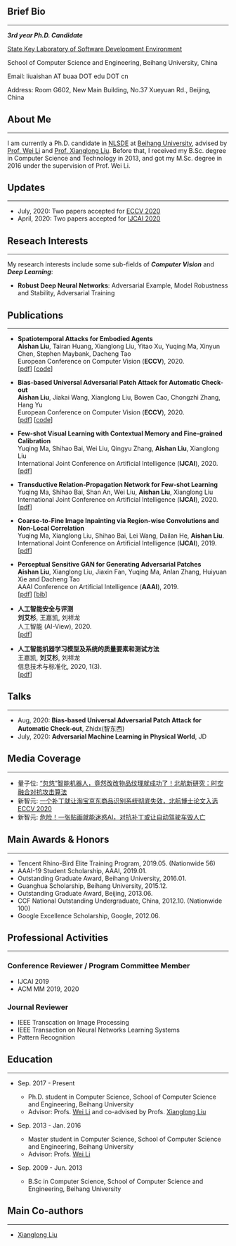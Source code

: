 ## Brief Bio
-----------
***3rd year Ph.D. Candidate***

[State Key Laboratory of Software Development Environment](http://nlsde.buaa.edu.cn)

School of Computer Science and Engineering, Beihang University, China

Email: liuaishan AT buaa DOT edu DOT cn

Address: Room G602, New Main Building, No.37 Xueyuan Rd., Beijing, China

## About Me
---------------
I am currently a Ph.D. candidate in [NLSDE](http://www.nlsde.buaa.edu.cn) at [Beihang University](http://www.buaa.edu.cn), advised by [Prof. Wei Li](http://sites.nlsde.buaa.edu.cn/~liwei/) and [Prof. Xianglong Liu](http://sites.nlsde.buaa.edu.cn/~xlliu/). Before that, I received my B.Sc. degree in Computer Science and Technology in 2013, and got my M.Sc. degree in 2016 under the supervision of Prof. Wei Li.

## Updates
---------------
+ July, 2020: Two papers accepted for [ECCV 2020](https://eccv2020.eu/)
+ April, 2020: Two papers accepted for [IJCAI 2020](https://www.ijcai20.org/)

## Reseach Interests
---------------
My research interests include some sub-fields of ***Computer Vision*** and ***Deep Learning***:
+ **Robust Deep Neural Networks**: Adversarial Example, Model Robustness and Stability, Adversarial Training

## Publications
---------------

+ **Spatiotemporal Attacks for Embodied Agents**
  <br>**Aishan Liu**, Tairan Huang, Xianglong Liu, Yitao Xu, Yuqing Ma, Xinyun Chen, Stephen Maybank, Dacheng Tao
  <br>European Conference on Computer Vision (**ECCV**), 2020.
  <br>\[[pdf](https://arxiv.org/pdf/2005.09161.pdf)\] \[[code](https://github.com/liuaishan/SpatiotemporalAttack)\] 
  
+ **Bias-based Universal Adversarial Patch Attack for Automatic Check-out**
  <br>**Aishan Liu**, Jiakai Wang, Xianglong Liu, Bowen Cao, Chongzhi Zhang, Hang Yu
  <br>European Conference on Computer Vision (**ECCV**), 2020.
  <br>\[[pdf](https://arxiv.org/pdf/2005.09257.pdf)\] \[[code](https://github.com/liuaishan/ModelBiasedAttack)\] 

+ **Few-shot Visual Learning with Contextual Memory and Fine-grained Calibration**
  <br>Yuqing Ma, Shihao Bai, Wei Liu, Qingyu Zhang, **Aishan Liu**, Xianglong Liu
  <br>International Joint Conference on Artificial Intelligence (**IJCAI**), 2020.
  <br>\[[pdf]("")\]
  
+ **Transductive Relation-Propagation Network for Few-shot Learning**
  <br>Yuqing Ma, Shihao Bai, Shan An, Wei Liu, **Aishan Liu**, Xianglong Liu
  <br>International Joint Conference on Artificial Intelligence (**IJCAI**), 2020.
  <br>\[[pdf]("")\]

+ **Coarse-to-Fine Image Inpainting via Region-wise Convolutions and Non-Local Correlation**
  <br>Yuqing Ma, Xianglong Liu, Shihao Bai, Lei Wang, Dailan He, **Aishan Liu**.
  <br>International Joint Conference on Artificial Intelligence (**IJCAI**), 2019.
  <br>\[[pdf]("./files/papers/ijcai19.pdf")\]

+ **Perceptual Sensitive GAN for Generating Adversarial Patches**
  <br>**Aishan Liu**, Xianglong Liu, Jiaxin Fan, Yuqing Ma, Anlan Zhang, Huiyuan Xie and Dacheng Tao
  <br>AAAI Conference on Artificial Intelligence (**AAAI**), 2019.
  <br>\[[pdf]("./files/papers/psgan_aaai2019.pdf")\]  \[[bib]("./files/papers/psgan_aaai2019.bib")\]

+ **人工智能安全与评测**
  <br>**刘艾杉**, 王嘉凯, 刘祥龙
  <br>人工智能 (AI-View), 2020.
  <br>\[[pdf]("")\] 
  
 + **人工智能机器学习模型及系统的质量要素和测试方法**
  <br>王嘉凯, **刘艾杉**, 刘祥龙
  <br>信息技术与标准化, 2020, 1(3).
  <br>\[[pdf]("")\]
  
## Talks
---------------
+ Aug, 2020: **Bias-based Universal Adversarial Patch Attack for Automatic Check-out**, Zhidx(智东西)
+ July, 2020: **Adversarial Machine Learning in Physical World**, JD

## Media Coverage
---------------
+ 量子位: [“忽悠”智能机器人，竟然改改物品纹理就成功了！北航新研究：时空融合对抗攻击算法](https://www.qbitai.com/2020/07/16562.html)
+ 新智元: [一个补丁就让淘宝京东商品识别系统彻底失效，北航博士论文入选ECCV 2020](https://mp.weixin.qq.com/s?__biz=MzI3MTA0MTk1MA==&mid=2652073635&idx=5&sn=b1acd091996cacb9e74053c4208b793c&chksm=f1201a52c6579344ae75ccb2ee3042ed3eddbb6bd988000c7b1ba8c274f1aceaec7ea1300d1d&mpshare=1&scene=1&srcid=07082kvhcWURQF4VRcIx8uU9&sharer_sharetime=1596855924325&sharer_shareid=da9c9379a79901c18dc93793609d62fa&key=4defdd0e8978fadbc4f7d3467b572eb060d5482035de4befee54b935c6aabbcaafa3ed60343840f82abb27fbcc57798b93e6f215c44f11a37e87141722c58b1167ffeba220d7150c5c8ee9333d06f513&ascene=1&uin=MTQzMTA0NDAw&devicetype=Windows+10+x64&version=62090529&lang=zh_CN&exportkey=AfGxCG3P9erzoZeJcwLMjbg%3D&pass_ticket=qME0ljezjearOlDwgFgo%2F6ZH0VZ%2B7CLScg%2FNCc5rqMk%3D)
+ 新智元: [危险！一张贴画就能迷惑AI，对抗补丁或让自动驾驶车毁人亡](https://mp.weixin.qq.com/s?__biz=MzI3MTA0MTk1MA==&mid=2652044274&idx=3&sn=5e2570c25133c03e30930fdc9b04f2f8&chksm=f1218f03c65606157a07db05cad07264a38171038a8de33b667f21af001c76d3baaa501a7506&mpshare=1&scene=1&srcid=08085db4ycxZdHGWEPBNfGv7&sharer_sharetime=1596855953802&sharer_shareid=da9c9379a79901c18dc93793609d62fa&key=4bdaf1520bf406e77cac6eeb1e04025fad0a6dfcc38554ec2ae8223439dee1b518b3e5e70aa6d4335a271be601450da62f8d4466fe85fc3717b9650521117d32b52c3d3727bc25459b0c6e722caad691&ascene=1&uin=MTQzMTA0NDAw&devicetype=Windows+10+x64&version=62090529&lang=zh_CN&exportkey=ARP19W6ltvF%2B%2B%2BBJE5uc728%3D&pass_ticket=qME0ljezjearOlDwgFgo%2F6ZH0VZ%2B7CLScg%2FNCc5rqMk%3D)

## Main Awards & Honors
---------------

+ Tencent Rhino-Bird Elite Training Program, 2019.05. (Nationwide 56)
+ AAAI-19 Student Scholarship, AAAI, 2019.01.
+ Outstanding Graduate Award, Beihang University, 2016.01.
+ Guanghua Scholarship, Beihang University, 2015.12.
+ Outstanding Graduate Award, Beijing, 2013.06.
+ CCF National Outstanding Undergraduate, China, 2012.10. (Nationwide 100)
+ Google Excellence Scholarship, Google, 2012.06.

## Professional Activities
---------------
### Conference Reviewer / Program Committee Member
+ IJCAI 2019
+ ACM MM 2019, 2020

### Journal Reviewer
+ IEEE Transcation on Image Processing
+ IEEE Transaction on Neural Networks Learning Systems
+ Pattern Recognition

## Education
---------------
+ Sep. 2017 - Present
    + Ph.D. student in Computer Science, School of Computer Science and Engineering, Beihang University
    + Advisor: Profs. [Wei Li](http://sites.nlsde.buaa.edu.cn/~liwei/) and co-advised by Profs. [Xianglong Liu](http://sites.nlsde.buaa.edu.cn/~xlliu/)
  
+ Sep. 2013 - Jan. 2016
    + Master student in Computer Science, School of Computer Science and Engineering, Beihang University
    + Advisor: Profs. [Wei Li](http://sites.nlsde.buaa.edu.cn/~liwei/)
  
+ Sep. 2009 - Jun. 2013
    + B.Sc in Computer Science, School of Computer Science and Engineering, Beihang University
  
## Main Co-authors
---------------
+ [Xianglong Liu](http://sites.nlsde.buaa.edu.cn/~xlliu/)
